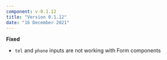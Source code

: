 ```yaml
---
component: v-0.1.12
title: "Version 0.1.12"
date: "16 December 2021"
---
```


**Fixed**

- `tel` and `phone` inputs are not working with Form components
